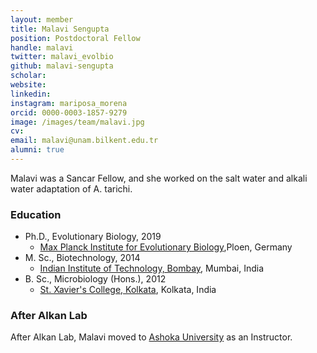 ```yaml
---
layout: member
title: Malavi Sengupta
position: Postdoctoral Fellow
handle: malavi
twitter: malavi_evolbio
github: malavi-sengupta
scholar: 
website: 
linkedin: 
instagram: mariposa_morena
orcid: 0000-0003-1857-9279
image: /images/team/malavi.jpg
cv: 
email: malavi@unam.bilkent.edu.tr
alumni: true
---
```


<!--<img style="height:1.5em;" src="/images/team/MS.png?raw=true"/>  -->
Malavi was a Sancar Fellow, and she worked on the salt water and alkali water adaptation of A. tarichi.

### Education

- Ph.D., Evolutionary Biology, 2019
  - [Max Planck Institute for Evolutionary Biology](https://www.evolbio.mpg.de/EvolutionaryImmunogenomics),Ploen, Germany
- M. Sc., Biotechnology, 2014
  - [Indian Institute of Technology, Bombay](https://www.bio.iitb.ac.in/), Mumbai, India
- B. Sc., Microbiology (Hons.), 2012
  - [St. Xavier's College, Kolkata](https://www.sxccal.edu/), Kolkata, India

### After Alkan Lab

After Alkan Lab, Malavi moved to [Ashoka University](https://www.ashoka.edu.in/) as an Instructor.

